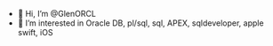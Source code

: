 - 👋 Hi, I’m @GlenORCL
- 👀 I’m interested in Oracle DB, pl/sql, sql, APEX, sqldeveloper, apple swift, iOS

<!---
GlenORCL/GlenORCL is a ✨ special ✨ repository because its `README.md` (this file) appears on your GitHub profile.
You can click the Preview link to take a look at your changes.
--->
